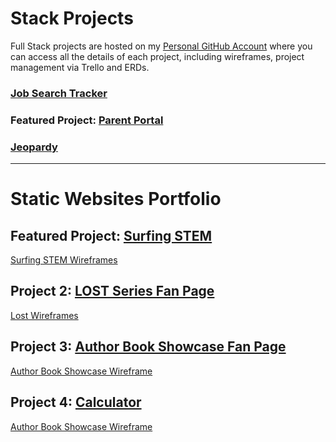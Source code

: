 # Stack Projects

Full Stack projects are hosted on my [Personal GitHub Account](https://github.com/kat2018) where you can access all the details of each project, including wireframes, project management via Trello and ERDs.

### [Job Search Tracker](https://github.com/kat2018/job-search-tracker)

### Featured Project: [Parent Portal](https://github.com/kat2018/parent-portal)

### [Jeopardy](https://github.com/kat2018/Jeopardy)



------
# Static Websites Portfolio 

## Featured Project: [Surfing STEM](http://surfingstem.bitballoon.com/)
[Surfing STEM Wireframes](https://photos.app.goo.gl/kCaXMu3tXT62EYeP6)

## Project 2: [LOST Series Fan Page](http://vigilant-lumiere-f18ed1.bitballoon.com/)
[Lost Wireframes](https://github.com/kat2018/static_websites/blob/master/images/lostTvShowWebsiteWireframe.jpg)

## Project 3: [Author Book Showcase Fan Page](http://reverent-bose-1620ec.bitballoon.com/)
[Author Book Showcase Wireframe](https://github.com/kat2018/static_websites/blob/master/images/AuthorBookShowcaseWireframe.jpg)

## Project 4: [Calculator](http://lucid-rosalind-3cfd41.bitballoon.com/)
[Author Book Showcase Wireframe](https://github.com/kat2018/static_websites/blob/master/images/KatCalculatorWireframe.png)


